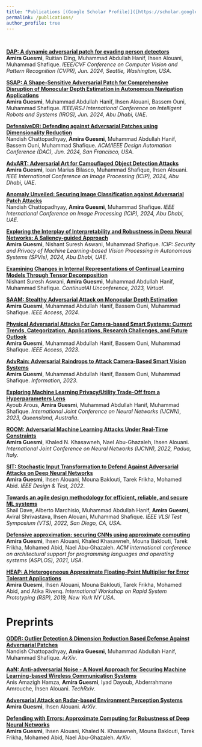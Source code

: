 ```yaml
---
title: "Publications [(Google Scholar Profile)]([https://scholar.google.com/citations?user=mMEdVfoAAAAJ&hl=en](https://scholar.google.fr/citations?hl=fr&user=ramnnXoAAAAJ&view_op=list_works&sortby=pubdate))"
permalink: /publications/
author_profile: true
---
```



<br> 

<b>[DAP: A dynamic adversarial patch for evading person detectors](http://AmiraGuesmi-mls.github.io/publications/DAP)</b> <br> 
<b>Amira Guesmi</b>, Ruitian Ding, Muhammad Abdullah Hanif, Ihsen Alouani, Muhammad Shafique.
<i>IEEE/CVF Conference on Computer Vision and Pattern Recognition (CVPR), Jun. 2024, Seattle, Washington, USA</i>.

<b>[SSAP: A Shape-Sensitive Adversarial Patch for Comprehensive Disruption of Monocular Depth Estimation in Autonomous Navigation Applications](http://AmiraGuesmi-mls.github.io/publications/SSAP)</b> <br> 
<b>Amira Guesmi</b>, Muhammad Abdullah Hanif, Ihsen Alouani, Bassem Ouni, Muhammad Shafique.
<i>IEEE/RSJ International Conference on Intelligent Robots and Systems (IROS), Jun. 2024, Abu Dhabi, UAE</i>.

<b>[DefensiveDR: Defending against Adversarial Patches using Dimensionality Reduction](http://AmiraGuesmi-mls.github.io/publications/DR)</b> <br> 
Nandish Chattopadhyay, <b>Amira Guesmi</b>, Muhammad Abdullah Hanif, Bassem Ouni, Muhammad Shafique.
<i>ACM/IEEE Design Automation Conference (DAC), Jun. 2024, San Francisco, USA</i>.

<b>[AdvART: Adversarial Art for Camouflaged Object Detection Attacks](http://AmiraGuesmi-mls.github.io/publications/ICIP24ADVART)</b> <br> 
<b>Amira Guesmi</b>, Ioan Marius Bilasco, Muhammad Shafique, Ihsen Alouani.
<i>IEEE International Conference on Image Processing (ICIP), 2024, Abu Dhabi, UAE</i>.

<b>[Anomaly Unveiled: Securing Image Classification against Adversarial Patch Attacks](http://AmiraGuesmi-mls.github.io/publications/ICIP24ANOMALY)</b> <br> 
Nandish Chattopadhyay, <b>Amira Guesmi</b>, Muhammad Shafique.
<i>IEEE International Conference on Image Processing (ICIP), 2024, Abu Dhabi, UAE</i>.

<b>[Exploring the Interplay of Interpretability and Robustness in Deep Neural Networks: A Saliency-guided Approach](http://AmiraGuesmi-mls.github.io/publications/SPVis)</b> <br> 
<b>Amira Guesmi</b>, Nishant Suresh Aswani, Muhammad Shafique.
<i>ICIP: Security and Privacy of Machine Learning-based Vision Processing in Autonomous Systems (SPVis), 2024, Abu Dhabi, UAE</i>.

<b>[Examining Changes in Internal Representations of Continual Learning Models Through Tensor Decomposition](http://AmiraGuesmi-mls.github.io/publications/UNCONF24)</b> <br> 
Nishant Suresh Aswani, <b>Amira Guesmi</b>, Muhammad Abdullah Hanif, Muhammad Shafique.
<i>ContinualAI Unconference, 2023, Virtual</i>.

<b>[SAAM: Stealthy Adversarial Attack on Monocular Depth Estimation](http://AmiraGuesmi-mls.github.io/publications/SAAM)</b> <br> 
<b>Amira Guesmi</b>, Muhammad Abdullah Hanif, Bassem Ouni, Muhammad Shafique.
<i>IEEE Access, 2024</i>.

<b>[Physical Adversarial Attacks For Camera-based Smart Systems: Current Trends, Categorization, Applications, Research Challenges, and Future Outlook](http://AmiraGuesmi-mls.github.io/publications/SURVEY23)</b> <br> 
<b>Amira Guesmi</b>, Muhammad Abdullah Hanif, Bassem Ouni, Muhammad Shafique.
<i>IEEE Access, 2023</i>.

<b>[AdvRain: Adversarial Raindrops to Attack Camera-Based Smart Vision Systems](http://AmiraGuesmi-mls.github.io/publications/ADVRAIN)</b> <br> 
<b>Amira Guesmi</b>, Muhammad Abdullah Hanif, Bassem Ouni, Muhammad Shafique.
<i>Information, 2023</i>.

<b>[Exploring Machine Learning Privacy/Utility Trade-Off from a Hyperparameters Lens](http://AmiraGuesmi-mls.github.io/publications/PRIVACY23)</b> <br> 
Ayoub Arous, <b>Amira Guesmi</b>, Muhammad Abdullah Hanif, Muhammad Shafique.
<i>International Joint Conference on Neural Networks (IJCNN), 2023, Queensland, Australia</i>.

<b>[ROOM: Adversarial Machine Learning Attacks Under Real-Time Constraints](http://AmiraGuesmi-mls.github.io/publications/ROOM)</b> <br> 
<b>Amira Guesmi</b>, Khaled N. Khasawneh, Nael Abu-Ghazaleh, Ihsen Alouani.
<i>International Joint Conference on Neural Networks (IJCNN), 2022, Padua, Italy</i>.

<b>[SIT: Stochastic Input Transformation to Defend Against Adversarial Attacks on Deep Neural Networks](http://AmiraGuesmi-mls.github.io/publications/SIT)</b> <br> 
<b>Amira Guesmi</b>, Ihsen Alouani, Mouna Baklouti, Tarek Frikha, Mohamed Abid.
<i>IEEE Design & Test, 2022</i>.

<b>[Towards an agile design methodology for efficient, reliable, and secure ML systems](http://AmiraGuesmi-mls.github.io/publications/VLSI)</b> <br> 
Shail Dave, Alberto Marchisio, Muhammad Abdullah Hanif, <b>Amira Guesmi</b>, Aviral Shrivastava, Ihsen Alouani, Muhammad Shafique.
<i>IEEE VLSI Test Symposium (VTS), 2022, San Diego, CA, USA</i>.

<b>[Defensive approximation: securing CNNs using approximate computing](http://AmiraGuesmi-mls.github.io/publications/ASPLOS)</b> <br> 
<b>Amira Guesmi</b>, Ihsen Alouani, Khaled Khasawneh, Mouna Baklouti, Tarek Frikha, Mohamed Abid, Nael Abu-Ghazaleh.
<i>ACM international conference on architectural support for programming languages and operating systems (ASPLOS), 2021, USA</i>.

<b>[HEAP: A Heterogeneous Approximate Floating-Point Multiplier for Error Tolerant Applications](http://AmiraGuesmi-mls.github.io/publications/RSP)</b> <br> 
<b>Amira Guesmi</b>, Ihsen Alouani, Mouna Baklouti, Tarek Frikha, Mohamed Abid, and Atika Rivenq.
<i>International Workshop on Rapid System Prototyping (RSP), 2019, New York NY USA</i>.

# Preprints

<b>[ODDR: Outlier Detection & Dimension Reduction Based Defense Against Adversarial Patches](http://AmiraGuesmi-mls.github.io/publications/ODDR)</b> <br> 
Nandish Chattopadhyay, <b>Amira Guesmi</b>, Muhammad Abdullah Hanif, Muhammad Shafique.
<i>ArXiv</i>.

<b>[AaN: Anti-adversarial Noise - A Novel Approach for Securing Machine Learning-based Wireless Communication Systems](http://AmiraGuesmi-mls.github.io/publications/AAN)</b> <br> 
Anis Amazigh Hamza, <b>Amira Guesmi</b>, Iyad Dayoub, Abderrahmane Amrouche, Ihsen Alouani.
<i>TechRxiv</i>.

<b>[Adversarial Attack on Radar-based Environment Perception Systems](http://AmiraGuesmi-mls.github.io/publications/ARADAR)</b> <br> 
<b>Amira Guesmi</b>, Ihsen Alouani.
<i>ArXiv</i>.

<b>[Defending with Errors: Approximate Computing for Robustness of Deep Neural Networks](http://AmiraGuesmi-mls.github.io/publications/ERRORS)</b> <br> 
<b>Amira Guesmi</b>, Ihsen Alouani, Khaled N. Khasawneh, Mouna Baklouti, Tarek Frikha, Mohamed Abid, Nael Abu-Ghazaleh.
<i>ArXiv</i>.
